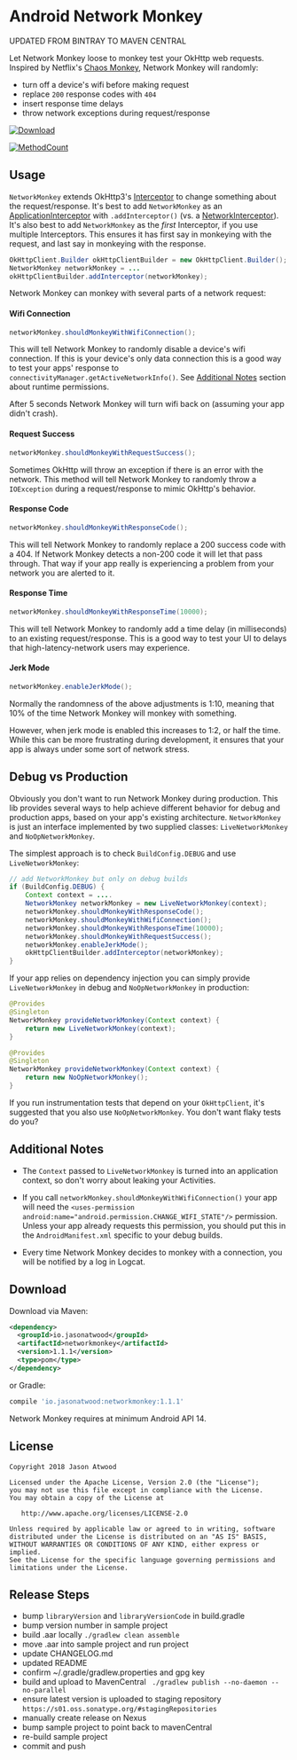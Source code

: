 # Android Network Monkey

UPDATED FROM BINTRAY TO MAVEN CENTRAL

Let Network Monkey loose to monkey test your OkHttp web requests. Inspired by Netflix's [Chaos Monkey](https://github.com/Netflix/chaosmonkey), Network Monkey will randomly: 

* turn off a device's wifi before making request
* replace `200` response codes with `404`
* insert response time delays
* throw network exceptions during request/response


[ ![Download](https://api.bintray.com/packages/jasonatwood/maven/networkmonkey/images/download.svg) ](https://bintray.com/jasonatwood/maven/networkmonkey/_latestVersion)


[ ![MethodCount](https://img.shields.io/badge/Methods%20and%20size-core:%2048%20%7C%20deps:%202784%20%7C%205%20KB-e91e63.svg) ](http://www.methodscount.com/?lib=io.jasonatwood%3Anetworkmonkey%3A1.0.2)


## Usage

`NetworkMonkey` extends OkHttp3's [Interceptor](https://github.com/square/okhttp/wiki/Interceptors) to change something about the request/response. It's best to add `NetworkMonkey` as an [ApplicationInterceptor](https://github.com/square/okhttp/wiki/Interceptors#application-interceptors) with `.addInterceptor()` (vs. a [NetworkInterceptor](https://github.com/square/okhttp/wiki/Interceptors#network-interceptors)). It's also best to add `NetworkMonkey` as the *first* Interceptor, if you use multiple Interceptors. This ensures it has first say in monkeying with the request, and last say in monkeying with the response.

```java
OkHttpClient.Builder okHttpClientBuilder = new OkHttpClient.Builder();
NetworkMonkey networkMonkey = ...
okHttpClientBuilder.addInterceptor(networkMonkey);
```

Network Monkey can monkey with several parts of a network request:


#### Wifi Connection

```java
networkMonkey.shouldMonkeyWithWifiConnection();
```

This will tell Network Monkey to randomly disable a device's wifi connection. If this is your device's only data connection this is a good way to test your apps' response to 
`connectivityManager.getActiveNetworkInfo()`. See [Additional Notes](#additional_notes)
 section about runtime permissions.
 
 After 5 seconds Network Monkey will turn wifi back on (assuming your app didn't crash).

#### Request Success

```java
networkMonkey.shouldMonkeyWithRequestSuccess();
```

Sometimes OkHttp will throw an exception if there is an error with the network. This method will tell Network Monkey to randomly throw a `IOException` during a request/response to mimic OkHttp's behavior.


#### Response Code

```java
networkMonkey.shouldMonkeyWithResponseCode();
```

This will tell Network Monkey to randomly replace a 200 success code with a 404. If Network Monkey detects a non-200 code it will let that pass through. That way if your app really is experiencing a problem from your network you are alerted to it.


#### Response Time

```java
networkMonkey.shouldMonkeyWithResponseTime(10000);
```

This will tell Network Monkey to randomly add a time delay (in milliseconds) to an existing request/response. This is a good way to test your UI to delays that high-latency-network users may experience.


#### Jerk Mode

```java
networkMonkey.enableJerkMode();
```
            
Normally the randomness of the above adjustments is 1:10, meaning that 10% of the time Network Monkey will monkey with something.

However, when jerk mode is enabled this increases to 1:2, or half the time. While this can be more frustrating during development, it ensures that your app is always under some sort of network stress.


## Debug vs Production

Obviously you don't want to run Network Monkey during production. This lib provides several ways to help achieve different behavior for debug and production apps, based on your app's existing architecture. `NetworkMonkey` is just an interface implemented by two supplied classes: `LiveNetworkMonkey` and `NoOpNetworkMonkey`.

The simplest approach is to check `BuildConfig.DEBUG` and use `LiveNetworkMonkey`:

```java
// add NetworkMonkey but only on debug builds
if (BuildConfig.DEBUG) {
    Context context = ....
    NetworkMonkey networkMonkey = new LiveNetworkMonkey(context);
    networkMonkey.shouldMonkeyWithResponseCode();
    networkMonkey.shouldMonkeyWithWifiConnection();
    networkMonkey.shouldMonkeyWithResponseTime(10000);
    networkMonkey.shouldMonkeyWithRequestSuccess();
    networkMonkey.enableJerkMode();
    okHttpClientBuilder.addInterceptor(networkMonkey);
}
```

If your app relies on dependency injection you can simply provide `LiveNetworkMonkey` in debug and `NoOpNetworkMonkey` in production:


```java
@Provides
@Singleton
NetworkMonkey provideNetworkMonkey(Context context) {
    return new LiveNetworkMonkey(context);
}
```

```java
@Provides
@Singleton
NetworkMonkey provideNetworkMonkey(Context context) {
    return new NoOpNetworkMonkey();
}
```

If you run instrumentation tests that depend on your `OkHttpClient`, it's suggested that you also use `NoOpNetworkMonkey`. You don't want flaky tests do you?

## Additional Notes
* The `Context` passed to `LiveNetworkMonkey` is turned into an application context, so don't worry about leaking your Activities.

* If you call `networkMonkey.shouldMonkeyWithWifiConnection()` your app will need the     `<uses-permission android:name="android.permission.CHANGE_WIFI_STATE"/>` permission. Unless your app already requests this permission, you should put this in the `AndroidManifest.xml` specific to your debug builds.

* Every time Network Monkey decides to monkey with a connection, you will be notified by a log in Logcat.


## Download

Download via Maven:

```xml
<dependency>
  <groupId>io.jasonatwood</groupId>
  <artifactId>networkmonkey</artifactId>
  <version>1.1.1</version>
  <type>pom</type>
</dependency>
```

or Gradle:

```groovy
compile 'io.jasonatwood:networkmonkey:1.1.1'
```

Network Monkey requires at minimum Android API 14.


## License

    Copyright 2018 Jason Atwood

    Licensed under the Apache License, Version 2.0 (the "License");
    you may not use this file except in compliance with the License.
    You may obtain a copy of the License at

       http://www.apache.org/licenses/LICENSE-2.0

    Unless required by applicable law or agreed to in writing, software
    distributed under the License is distributed on an "AS IS" BASIS,
    WITHOUT WARRANTIES OR CONDITIONS OF ANY KIND, either express or implied.
    See the License for the specific language governing permissions and
    limitations under the License.
    
    
## Release Steps
 * bump `libraryVersion` and `libraryVersionCode` in build.gradle
 * bump version number in sample project
 * build .aar locally `./gradlew clean assemble`
 * move .aar into sample project and run project
 * update CHANGELOG.md
 * updated README
 * confirm ~/.gradle/gradlew.properties and gpg key
 * build and upload to MavenCentral ` ./gradlew publish --no-daemon --no-parallel`
 * ensure latest version is uploaded to staging repository `https://s01.oss.sonatype.org/#stagingRepositories`
 * manually create release on Nexus
 * bump sample project to point back to mavenCentral
 * re-build sample project
 * commit and push